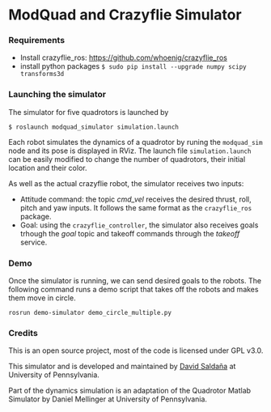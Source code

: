 # ModQuad and Crazyflie Simulator

### Requirements
* Install crazyflie_ros: https://github.com/whoenig/crazyflie_ros
* install python packages `$ sudo pip install --upgrade numpy scipy transforms3d`



### Launching the simulator
The simulator for five quadrotors is launched by
```
$ roslaunch modquad_simulator simulation.launch
```
Each robot simulates the dynamics of a quadrotor by runing the `modquad_sim` node and its pose is displayed in RViz.
The launch file `simulation.launch` can be easily modified to change the number of quadrotors, their initial location and their color.

As well as the actual crazyflie robot, the simulator receives two inputs:
* Attitude command: the topic _cmd_vel_ receives the desired thrust, roll, pitch and yaw inputs. It follows the same format as the `crazyflie_ros `package.
* Goal: using the `crazyflie_controller`, the simulator also receives goals trhough the _goal_ topic and takeoff commands through the _takeoff_ service. 

### Demo
Once the simulator is running, we can send desired goals to the robots.  The following command runs a demo script that 
takes off the robots and makes them move in circle.
```
rosrun demo-simulator demo_circle_multiple.py
```










### Credits
This is an open source project, most of the code is licensed under GPL v3.0.

This simulator and is developed and maintained by [David Saldaña](http://davidsaldana.co/) at University of Pennsylvania.

Part of the dynamics simulation is an adaptation of the Quadrotor Matlab Simulator by Daniel Mellinger at University of Pennsylvania.
 

